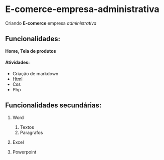 # E-comerce-empresa-administrativa

Criando **E-comerce** empresa *administrativa*

## Funcionalidades:

**Home, Tela de produtos**

#### Atividades:

* Criação de markdown
* Html
* Css
* Php

## Funcionalidades secundárias:

1. Word
    1. Textos
    2. Paragrafos
    
2. Excel
3. Powerpoint



